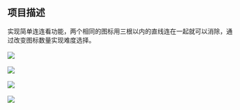 ## 项目描述
实现简单连连看功能，两个相同的图标用三根以内的直线连在一起就可以消除，通过改变图标数量实现难度选择。<br><br>
![](https://github.com/cglibin/pic/blob/master/lian_1.PNG)<br><br>
![](https://github.com/cglibin/pic/blob/master/lian_2.PNG)<br><br>
![](https://github.com/cglibin/pic/blob/master/lian_3.PNG)<br><br>
![](https://github.com/cglibin/pic/blob/master/lian_4.PNG)
